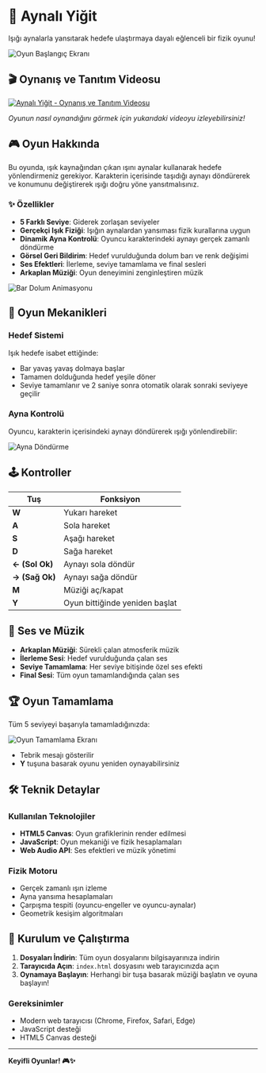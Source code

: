 # 🌟 Aynalı Yiğit

Işığı aynalarla yansıtarak hedefe ulaştırmaya dayalı eğlenceli bir fizik oyunu!

![Oyun Başlangıç Ekranı](https://i.imgur.com/2kycwRA.png)

## 🎬 Oynanış ve Tanıtım Videosu

[![Aynalı Yiğit - Oynanış ve Tanıtım Videosu](https://img.youtube.com/vi/tVY-JH5HST4/maxresdefault.jpg)](https://www.youtube.com/watch?v=tVY-JH5HST4)

_Oyunun nasıl oynandığını görmek için yukarıdaki videoyu izleyebilirsiniz!_

## 🎮 Oyun Hakkında

Bu oyunda, ışık kaynağından çıkan ışını aynalar kullanarak hedefe yönlendirmeniz gerekiyor. Karakterin içerisinde taşıdığı aynayı döndürerek ve konumunu değiştirerek ışığı doğru yöne yansıtmalısınız.

### ✨ Özellikler

- **5 Farklı Seviye**: Giderek zorlaşan seviyeler
- **Gerçekçi Işık Fiziği**: Işığın aynalardan yansıması fizik kurallarına uygun
- **Dinamik Ayna Kontrolü**: Oyuncu karakterindeki aynayı gerçek zamanlı döndürme
- **Görsel Geri Bildirim**: Hedef vurulduğunda dolum barı ve renk değişimi
- **Ses Efektleri**: İlerleme, seviye tamamlama ve final sesleri
- **Arkaplan Müziği**: Oyun deneyimini zenginleştiren müzik

![Bar Dolum Animasyonu](https://i.imgur.com/3RpkEas.gif)

## 🎯 Oyun Mekanikleri

### Hedef Sistemi

Işık hedefe isabet ettiğinde:

- Bar yavaş yavaş dolmaya başlar
- Tamamen dolduğunda hedef yeşile döner
- Seviye tamamlanır ve 2 saniye sonra otomatik olarak sonraki seviyeye geçilir

### Ayna Kontrolü

Oyuncu, karakterin içerisindeki aynayı döndürerek ışığı yönlendirebilir:

![Ayna Döndürme](https://i.imgur.com/NAyr68O.gif)

## 🕹️ Kontroller

| Tuş            | Fonksiyon                      |
| -------------- | ------------------------------ |
| **W**          | Yukarı hareket                 |
| **A**          | Sola hareket                   |
| **S**          | Aşağı hareket                  |
| **D**          | Sağa hareket                   |
| **← (Sol Ok)** | Aynayı sola döndür             |
| **→ (Sağ Ok)** | Aynayı sağa döndür             |
| **M**          | Müziği aç/kapat                |
| **Y**          | Oyun bittiğinde yeniden başlat |

## 🎵 Ses ve Müzik

- **Arkaplan Müziği**: Sürekli çalan atmosferik müzik
- **İlerleme Sesi**: Hedef vurulduğunda çalan ses
- **Seviye Tamamlama**: Her seviye bitişinde özel ses efekti
- **Final Sesi**: Tüm oyun tamamlandığında çalan ses

## 🏆 Oyun Tamamlama

Tüm 5 seviyeyi başarıyla tamamladığınızda:

![Oyun Tamamlama Ekranı](https://i.imgur.com/AP4iILH.png)

- Tebrik mesajı gösterilir
- **Y** tuşuna basarak oyunu yeniden oynayabilirsiniz

## 🛠️ Teknik Detaylar

### Kullanılan Teknolojiler

- **HTML5 Canvas**: Oyun grafiklerinin render edilmesi
- **JavaScript**: Oyun mekaniği ve fizik hesaplamaları
- **Web Audio API**: Ses efektleri ve müzik yönetimi

### Fizik Motoru

- Gerçek zamanlı ışın izleme
- Ayna yansıma hesaplamaları
- Çarpışma tespiti (oyuncu-engeller ve oyuncu-aynalar)
- Geometrik kesişim algoritmaları

## 🚀 Kurulum ve Çalıştırma

1. **Dosyaları İndirin**: Tüm oyun dosyalarını bilgisayarınıza indirin
2. **Tarayıcıda Açın**: `index.html` dosyasını web tarayıcınızda açın
3. **Oynamaya Başlayın**: Herhangi bir tuşa basarak müziği başlatın ve oyuna başlayın!

### Gereksinimler

- Modern web tarayıcısı (Chrome, Firefox, Safari, Edge)
- JavaScript desteği
- HTML5 Canvas desteği

---

**Keyifli Oyunlar! 🎮✨**
